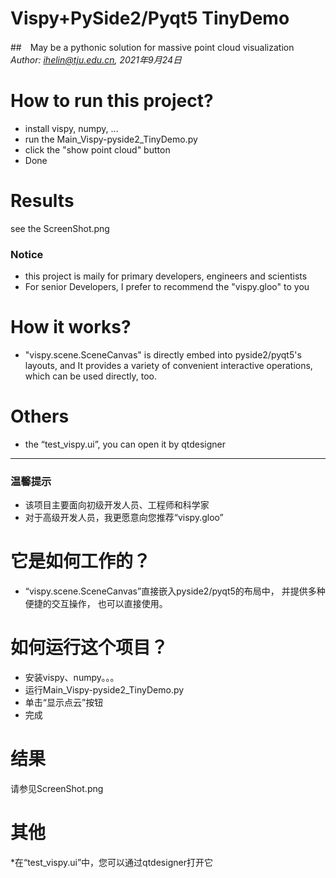 # Vispy+PySide2/Pyqt5 TinyDemo
##　May be a pythonic solution for massive point cloud visualization
_Author: ihelin@tju.edu.cn, 2021年9月24日_

# How to run this project?
* install vispy, numpy, ...
* run the Main_Vispy-pyside2_TinyDemo.py
* click the "show point cloud" button
* Done

# Results
see the ScreenShot.png

### Notice
* this project is maily for primary developers, engineers and scientists
* For senior Developers, I prefer to recommend the "vispy.gloo" to you

# How it works?
* "vispy.scene.SceneCanvas" is directly embed into pyside2/pyqt5's layouts, 
and It provides a variety of convenient interactive operations, 
which can be used directly, too. 

# Others
* the “test_vispy.ui”, you can open it by qtdesigner

----
### 温馨提示
* 该项目主要面向初级开发人员、工程师和科学家
* 对于高级开发人员，我更愿意向您推荐“vispy.gloo”
# 它是如何工作的？
* “vispy.scene.SceneCanvas”直接嵌入pyside2/pyqt5的布局中，
并提供多种便捷的交互操作，
也可以直接使用。
# 如何运行这个项目？
* 安装vispy、numpy。。。
* 运行Main_Vispy-pyside2_TinyDemo.py
* 单击“显示点云”按钮
* 完成
# 结果
请参见ScreenShot.png
# 其他
*在“test_vispy.ui”中，您可以通过qtdesigner打开它
